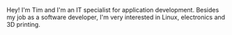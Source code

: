 Hey!
I'm Tim and I'm an IT specialist for application development.
Besides my job as a software developer, I'm very interested in Linux, electronics and 3D printing.
